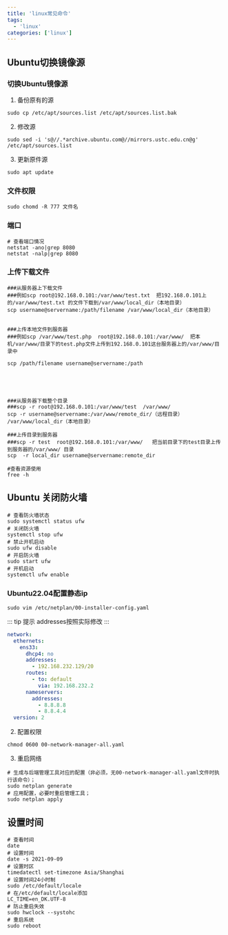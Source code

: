 ```yaml
---
title: 'linux常见命令'
tags:
  - 'linux'
categories: ['linux']
---
```


## Ubuntu切换镜像源
### 切换Ubuntu镜像源
1. 备份原有的源
```shell
sudo cp /etc/apt/sources.list /etc/apt/sources.list.bak
```
2. 修改源
```shell
sudo sed -i 's@//.*archive.ubuntu.com@//mirrors.ustc.edu.cn@g' /etc/apt/sources.list
```
3. 更新原件源
```shell
sudo apt update
```

### 文件权限

```shell
sudo chomd -R 777 文件名
```

### 端口

```shell
# 查看端口情况
netstat -ano|grep 8080
netstat -nalp|grep 8080

```

### 上传下载文件

```shell
###从服务器上下载文件
###例如scp root@192.168.0.101:/var/www/test.txt  把192.168.0.101上的/var/www/test.txt 的文件下载到/var/www/local_dir（本地目录）
scp username@servername:/path/filename /var/www/local_dir（本地目录）


###上传本地文件到服务器
###例如scp /var/www/test.php  root@192.168.0.101:/var/www/  把本机/var/www/目录下的test.php文件上传到192.168.0.101这台服务器上的/var/www/目录中

scp /path/filename username@servername:/path





###从服务器下载整个目录
###scp -r root@192.168.0.101:/var/www/test  /var/www/
scp -r username@servername:/var/www/remote_dir/（远程目录） /var/www/local_dir（本地目录）

###上传目录到服务器
###scp -r test  root@192.168.0.101:/var/www/   把当前目录下的test目录上传到服务器的/var/www/ 目录
scp  -r local_dir username@servername:remote_dir

#查看资源使用
free -h

```



## Ubuntu 关闭防火墙
```shell
# 查看防火墙状态
sudo systemctl status ufw
# 关闭防火墙
systemctl stop ufw
# 禁止开机启动
sudo ufw disable
# 开启防火墙
sudo start ufw
# 开机启动
systemctl ufw enable
```

### Ubuntu22.04配置静态ip
```shell
sudo vim /etc/netplan/00-installer-config.yaml
```

::: tip 提示
addresses按照实际修改
:::
```yaml
network:
  ethernets:
    ens33:
      dhcp4: no
      addresses:
        - 192.168.232.129/20
      routes:
        - to: default
          via: 192.168.232.2
      nameservers:
        addresses:
          - 8.8.8.8
          - 8.8.4.4
  version: 2

```

2. 配置权限
```shell
chmod 0600 00-network-manager-all.yaml 
```

3. 重启网络
```shell
# 生成与后端管理工具对应的配置（非必须，无00-network-manager-all.yaml文件时执行该命令）；
sudo netplan generate 
# 应用配置，必要时重启管理工具；
sudo netplan apply 
```


## 设置时间
```shell
# 查看时间
date
# 设置时间
date -s 2021-09-09
# 设置时区
timedatectl set-timezone Asia/Shanghai
# 设置时间24小时制
sudo /etc/default/locale
# 在/etc/default/locale添加
LC_TIME=en_DK.UTF-8
# 防止重启失效
sudo hwclock --systohc
# 重启系统
sudo reboot
```
